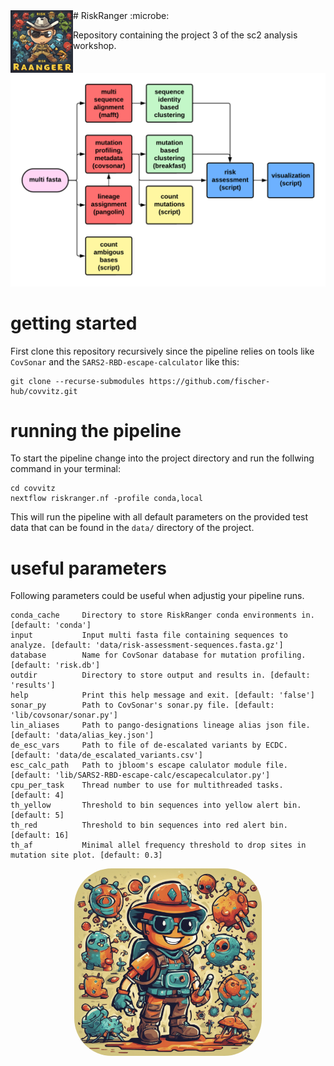 <img align="left" width="100" height="100" src='data/riskranger_logo.jpeg' alt="application project app icon" style="border-radius:20% margin: 10">
# RiskRanger :microbe:


Repository containing the project 3 of the sc2 analysis workshop.

![couldn't load title image](data/flowchart.png "Standard workflow figure.")

# getting started
First clone this repository recursively since the pipeline relies on tools like `CovSonar` and the `SARS2-RBD-escape-calculator` like this:
```
git clone --recurse-submodules https://github.com/fischer-hub/covvitz.git
```

# running the pipeline
To start the pipeline change into the project directory and run the follwing command in your terminal:
```
cd covvitz
nextflow riskranger.nf -profile conda,local
```

This will run the pipeline with all default parameters on the provided test data that can be found in the `data/` directory of the project.

# useful parameters
Following parameters could be useful when adjustig your pipeline runs.
```
conda_cache     Directory to store RiskRanger conda environments in. [default: 'conda']
input           Input multi fasta file containing sequences to analyze. [default: 'data/risk-assessment-sequences.fasta.gz']
database        Name for CovSonar database for mutation profiling. [default: 'risk.db']
outdir          Directory to store output and results in. [default: 'results']
help            Print this help message and exit. [default: 'false']
sonar_py        Path to CovSonar's sonar.py file. [default: 'lib/covsonar/sonar.py']
lin_aliases     Path to pango-designations lineage alias json file. [default: 'data/alias_key.json']
de_esc_vars     Path to file of de-escalated variants by ECDC. [default: 'data/de_escalated_variants.csv']
esc_calc_path   Path to jbloom's escape calulator module file. [default: 'lib/SARS2-RBD-escape-calc/escapecalculator.py']
cpu_per_task    Thread number to use for multithreaded tasks. [default: 4]
th_yellow       Threshold to bin sequences into yellow alert bin. [default: 5]
th_red          Threshold to bin sequences into red alert bin. [default: 16]
th_af           Minimal allel frequency threshold to drop sites in mutation site plot. [default: 0.3]
```

<p align="center">
    <img src="data/riskranger_logo2.png" width="300" style="border-radius:20%">
</p>
